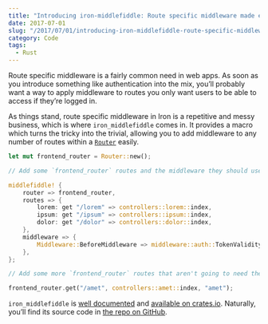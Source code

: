 ```yaml
---
title: "Introducing iron-middlefiddle: Route specific middleware made easy in Iron"
date: 2017-07-01
slug: "/2017/07/01/introducing-iron-middlefiddle-route-specific-middleware-made-easy-iron/"
category: Code
tags:
  - Rust
---
```


Route specific middleware is a fairly common need in web apps. As soon as you introduce something like authentication into the mix, you’ll probably want a way to apply middleware to routes you only want users to be able to access if they’re logged in.

As things stand, route specific middleware in Iron is a repetitive and messy business, which is where `iron_middlefiddle` comes in. It provides a macro which turns the tricky into the trivial, allowing you to add middleware to any number of routes within a [`Router`](https://docs.rs/router/0.5.1/router/struct.Router.html) easily.

```rust
let mut frontend_router = Router::new();

// Add some `frontend_router` routes and the middleware they should use:

middlefiddle! {
    router => frontend_router,
    routes => {
        lorem: get "/lorem" => controllers::lorem::index,
        ipsum: get "/ipsum" => controllers::ipsum::index,
        dolor: get "/dolor" => controllers::dolor::index,
    },
    middleware => {
        Middleware::BeforeMiddleware => middleware::auth::TokenValidity,
    },
};

// Add some more `frontend_router` routes that aren't going to need the middleware:

frontend_router.get("/amet", controllers::amet::index, "amet");
```

`iron_middlefiddle` is [well documented](https://docs.rs/iron-middlefiddle/0.1.1/iron_middlefiddle/) and [available on crates.io](https://crates.io/crates/iron-middlefiddle). Naturally, you’ll find its source code in [the repo on GitHub](https://github.com/elliotekj/iron-middlefiddle).

